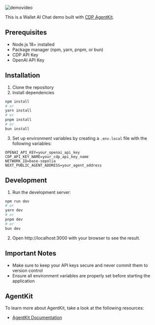 ![demovideo](/public/demo.gif)

This is a Wallet AI Chat demo built with [CDP AgentKit](https://github.com/coinbase/agentkit).

## Prerequisites
- Node.js 18+ installed 
- Package manager (npm, yarn, pnpm, or bun)
- CDP API Key 
- OpenAI API Key

## Installation

1. Clone the repository
2. Install dependencies

```bash
npm install
# or
yarn install
# or
pnpm install
# or
bun install
``` 

3. Set up environment variables by creating a `.env.local` file with the following variables:
```env
OPENAI_API_KEY=your_openai_api_key
CDP_API_KEY_NAME=your_cdp_api_key_name
NETWORK_ID=base-sepolia
NEXT_PUBLIC_AGENT_ADDRESS=your_agent_address
```

## Development

1. Run the development server:

```bash
npm run dev
# or
yarn dev
# or
pnpm dev
# or
bun dev
```

2. Open http://localhost:3000 with your browser to see the result.

## Important Notes
- Make sure to keep your API keys secure and never commit them to version control
- Ensure all environment variables are properly set before starting the application

## AgentKit

To learn more about AgentKit, take a look at the following resources:

- [AgentKit Documentation](https://docs.cdp.coinbase.com/agentkit/docs/welcome) 


